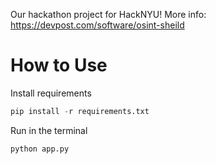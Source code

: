 Our hackathon project for HackNYU!
More info: https://devpost.com/software/osint-sheild

# How to Use

Install requirements
```py
pip install -r requirements.txt
```

Run in the terminal
```py
python app.py
```
